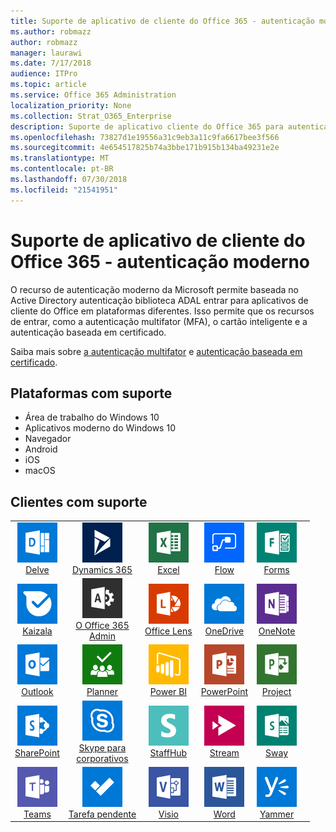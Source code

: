 ```yaml
---
title: Suporte de aplicativo de cliente do Office 365 - autenticação moderno
ms.author: robmazz
author: robmazz
manager: laurawi
ms.date: 7/17/2018
audience: ITPro
ms.topic: article
ms.service: Office 365 Administration
localization_priority: None
ms.collection: Strat_O365_Enterprise
description: Suporte de aplicativo cliente do Office 365 para autenticação moderna.
ms.openlocfilehash: 73827d1e19556a31c9eb3a11c9fa6617bee3f566
ms.sourcegitcommit: 4e654517825b74a3bbe171b915b134ba49231e2e
ms.translationtype: MT
ms.contentlocale: pt-BR
ms.lasthandoff: 07/30/2018
ms.locfileid: "21541951"
---
```

# <a name="office-365-client-app-support---modern-authentication"></a>Suporte de aplicativo de cliente do Office 365 - autenticação moderno

O recurso de autenticação moderno da Microsoft permite baseada no Active Directory autenticação biblioteca ADAL entrar para aplicativos de cliente do Office em plataformas diferentes. Isso permite que os recursos de entrar, como a autenticação multifator (MFA), o cartão inteligente e a autenticação baseada em certificado.

Saiba mais sobre [a autenticação multifator](https://docs.microsoft.com/azure/active-directory/authentication/multi-factor-authentication) e [autenticação baseada em certificado](https://docs.microsoft.com/azure/active-directory/active-directory-certificate-based-authentication-get-started).

## <a name="supported-platforms"></a>Plataformas com suporte

 - Área de trabalho do Windows 10
 - Aplicativos moderno do Windows 10
 - Navegador
 - Android
 - iOS
 - macOS

## <a name="supported-clients"></a>Clientes com suporte

| | | | | | |
|:---:|:---:|:---:|:---:|:---:|:---:|
| ![Me aprofundar ícone](images/o365-delve-64x64.png) <br> [Delve](https://products.office.com/business/intelligent-search) | ![Ícone de Dynamics 365](images/o365-dynamics365-64x64.png) <br> [Dynamics 365](https://dynamics.microsoft.com) | ![Ícone do Excel](images/o365-excel-64x64.png) <br> [Excel](https://products.office.com/excel) | ![Ícone de fluxo](images/o365-flow-64x64.png) <br> [Flow](https://flow.microsoft.com) | ![Ícone de formulários](images/o365-forms-64x64.png) <br> [Forms](https://flow.microsoft.com/connectors/shared_microsoftforms/microsoft-forms/) | 
| ![Ícone de Kaizala](images/o365-kaizala-64x64.png) <br> [Kaizala](https://products.office.com/en/business/microsoft-kaizala) | ![Ícone de administração do Office 365](images/o365-o365admin-64x64.png) <br> [O Office 365 <br> Admin](https://products.office.com/business/manage-office-365-admin-app) | ![Ícone de Lente](images/o365-lens-64x64.png) <br> [Office Lens](https://www.microsoft.com/p/office-lens/9wzdncrfj3t8?activetab=pivot%3Aoverviewtab) | ![OneDrive para o ícone de negócios](images/o365-OneDrive-64x64.png) <br> [OneDrive](https://products.office.com/onedrive-for-business/online-cloud-storage) | ![Ícone do OneNote](images/o365-OneNote-64x64.png) <br> [OneNote](https://products.office.com/onenote)
| ![Ícone do Outlook](images/o365-outlook-64x64.png) <br> [Outlook](https://products.office.com/outlook) | ![Ícone de Planejador](images/o365-planner-64x64.png) <br> [Planner](https://products.office.com/business/task-management-software) | ![Ícone de PowerBI](images/o365-powerbi-64x64.png) <br> [Power BI](https://powerbi.microsoft.com) | ![Ícone do PowerPoint](images/o365-powerpoint-64x64.png) <br> [PowerPoint](https://products.office.com/powerpoint) | ![Ícone de projeto](images/o365-project-64x64.png) <br> [Project](https://products.office.com/project) 
| ![Ícone do SharePoint](images/o365-sharepoint-64x64.png) <br> [SharePoint](https://products.office.com/sharepoint) | ![Skype para o ícone de negócios](images/o365-skypeforbusiness-64x64.png) <br> [Skype para <br> corporativos](https://www.skype.com/business/) | ![Ícone de StaffHub](images/o365-staffhub-64x64.png) <br> [StaffHub](https://products.office.com/microsoft-staffhub/staff-scheduling-software) | ![Ícone de fluxo](images/o365-stream-64x64.png) <br> [Stream](https://stream.microsoft.com) | ![Ícone de sway](images/o365-sway-64x64.png) <br> [Sway](https://sway.com)
| ![Ícone de equipes](images/o365-teams-64x64.png) <br> [Teams](https://products.office.com/microsoft-teams/group-chat-software) | ![Ícone de tarefas pendentes](images/o365-todo-64x64.png) <br> [Tarefa pendente](https://todo.microsoft.com) | ![Ícone do Visio](images/o365-visio-64x64.png) <br> [Visio](https://products.office.com/visio/flowchart-software) | ![Ícone do Word](images/o365-word-64x64.png) <br> [Word](https://products.office.com/word) | ![Ícone do Yammer](images/o365-yammer-64x64.png) <br> [Yammer](https://products.office.com/yammer/yammer-overview)